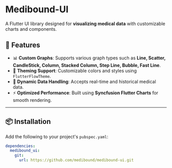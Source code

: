 # Medibound-UI

A Flutter UI library designed for **visualizing medical data** with customizable charts and components.

## 🚀 Features

- 📊 **Custom Graphs**: Supports various graph types such as **Line, Scatter, CandleStick, Column, Stacked Column, Step Line, Bubble, Fast Line**.
- 🎨 **Theming Support**: Customizable colors and styles using `FlutterFlowTheme`.
- 📡 **Dynamic Data Handling**: Accepts real-time and historical medical data.
- ⚡ **Optimized Performance**: Built using **Syncfusion Flutter Charts** for smooth rendering.

---

## 📦 Installation

Add the following to your project's `pubspec.yaml`:

```yaml
dependencies:
  medibound_ui:
    git:
      url: https://github.com/medibound/medibound-ui.git

